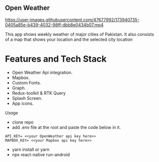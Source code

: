 

## Open Weather

https://user-images.githubusercontent.com/47677992/173940735-0405a85e-b439-4032-98ff-dbb8e0434b07.mp4

This app shows weekly weather of major cities of Pakistan. It also consists of a map that shows your location and the selected city location

# Features and Tech Stack

* Open Weather Api integration.
* Mapbox.
* Custom Fonts.
* Graph.
* Redux-toolkit & RTK Query
* Splash Screen.
* App icons.


*Usage*

* clone repo
* add .env file at the root and paste the code below in it.
 ```
 API_KEY= <<your OpenWeather api key here>>
 MAPBOX_KEY= <<your Mapbox api key here>>
 ```

* yarn install or yarn
* npx react-native run-android
